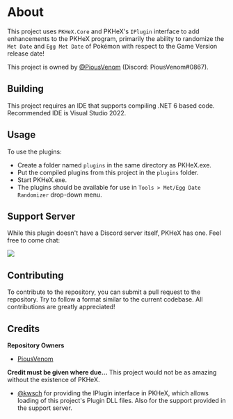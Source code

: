 # About  
This project uses `PKHeX.Core` and PKHeX's `IPlugin` interface to add enhancements to the PKHeX program, primarily the ability to randomize the `Met Date` and `Egg Met Date` of Pokémon with respect to the Game Version release date!

This project is owned by [@PiousVenom](https://github.com/PiousVenom) (Discord: PiousVenom#0867).

## Building  
This project requires an IDE that supports compiling .NET 6 based code. Recommended IDE is Visual Studio 2022.

## Usage  
To use the plugins:
- Create a folder named `plugins` in the same directory as PKHeX.exe.
- Put the compiled plugins from this project in the `plugins` folder. 
- Start PKHeX.exe.
- The plugins should be available for use in `Tools > Met/Egg Date Randomizer` drop-down menu.

## Support Server
While this plugin doesn't have a Discord server itself, PKHeX has one. Feel free to come chat:

[<img src="https://canary.discordapp.com/api/guilds/401014193211441153/widget.png?style=banner2">](https://discord.gg/tDMvSRv)

## Contributing
To contribute to the repository, you can submit a pull request to the repository. Try to follow a format similar to the current codebase. All contributions are greatly appreciated!

## Credits
**Repository Owners**
- [PiousVenom](https://github.com/PiousVenom)

**Credit must be given where due...**
This project would not be as amazing without the existence of PKHeX.

- [@kwsch](https://github.com/kwsch) for providing the IPlugin interface in PKHeX, which allows loading of this project's Plugin DLL files. Also for the support provided in the support server.
